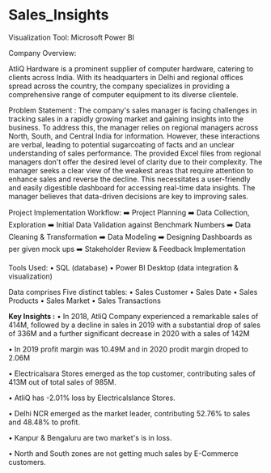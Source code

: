 # Sales_Insights

Visualization Tool: Microsoft Power BI

Company Overview:

AtliQ Hardware is a prominent supplier of computer hardware, catering to clients across India. With its headquarters in Delhi and regional offices spread across the country, the company specializes in providing a comprehensive range of computer equipment to its diverse clientele.

Problem Statement : 
The company's sales manager is facing challenges in tracking sales in a rapidly growing market and gaining insights into the business. To address this, the manager relies on regional managers across North, South, and Central India for information. However, these interactions are verbal, leading to potential sugarcoating of facts and an unclear understanding of sales performance.
The provided Excel files from regional managers don't offer the desired level of clarity due to their complexity. The manager seeks a clear view of the weakest areas that require attention to enhance sales and reverse the decline. This necessitates a user-friendly and easily digestible dashboard for accessing real-time data insights. The manager believes that data-driven decisions are key to improving sales.

Project Implementation Workflow:
➡️ Project Planning
➡️ Data Collection, Exploration
➡️ Initial Data Validation against Benchmark Numbers
➡️ Data Cleaning & Transformation
➡️ Data Modeling
➡️ Designing Dashboards as per given mock ups
➡️ Stakeholder Review & Feedback Implementation

Tools Used:
• SQL (database)
• Power BI Desktop (data integration & visualization)

Data comprises Five distinct tables:
• Sales Customer
• Sales Date
• Sales Products
• Sales Market
• Sales Transactions

**Key Insights :**
• In 2018, AtliQ Company experienced a remarkable sales of 414M, followed by a decline in sales in 2019 with a substantial drop of sales 
  of 336M and a further significant decrease in 2020 with a sales of 142M

• In 2019 profit margin was 10.49M and in 2020 prodit margin droped to 2.06M

• Electricalsara Stores emerged as the top customer, contributing sales of 413M out of total sales of 985M.

• AtliQ has -2.01% loss by Electricalslance Stores.

• Delhi NCR emerged as the market leader, contributing 52.76% to sales and 48.48% to profit.

• Kanpur & Bengaluru are two market's is in loss.

• North and South zones are not getting much sales by E-Commerce customers.







